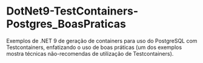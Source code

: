 # DotNet9-TestContainers-Postgres_BoasPraticas
Exemplos de .NET 9 de geração de containers para uso do PostgreSQL com Testcontainers, enfatizando o uso de boas práticas (um dos exemplos mostra técnicas não-recomendas de utilização de Testcontainers).
